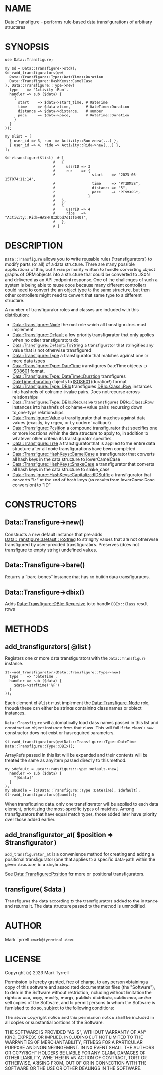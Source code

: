 # NAME

Data::Transfigure - performs rule-based data transfigurations of arbitrary structures

# SYNOPSIS

    use Data::Transfigure;

    my $d = Data::Transfigure->std();
    $d->add_transfigurators(qw(
      Data::Transfigure::Type::DateTime::Duration
      Data::Transfigure::HashKeys::CamelCase
    ), Data::Transfigure::Type->new(
      type    => 'Activity::Run'.
      handler => sub ($data) {
        {
          start    => $data->start_time, # DateTime
          time     => $data->time,       # DateTime::Duration
          distance => $data->distance,   # number
          pace     => $data->pace,       # DateTime::Duration
        }
      }
    ));

    my $list = [
      { user_id => 3, run  => Activity::Run->new(...) },
      { user_id => 4, ride => Activity::Ride->new(...) },
    ];

    $d->transfigure($list); # [
                          #   {
                          #     userID => 3
                          #     run    => {
                          #                 start    => "2023-05-15T074:11:14",
                          #                 time     => "PT30M5S",
                          #                 distance => "5",
                          #                 pace     => "PT9M30S",
                          #               }
                          #   },
                          #   {
                          #     userID => 4,
                          #     ride   => "Activity::Ride=HASH(0x2bbd7d16f640)",
                          #   },
                          # ]

# DESCRIPTION

`Data::Transfigure` allows you to write reusable rules ('transfigurators') to modify
parts (or all) of a data structure. There are many possible applications of this,
but it was primarily written to handle converting object graphs of ORM objects
into a structure that could be converted to JSON and delivered as an API endpoint
response. One of the challenges of such a system is being able to reuse code
because many different controllers could need to convert the an object type to
the same structure, but then other controllers might need to convert that same
type to a different structure.

A number of transfigurator roles and classes are included with this distribution:

- [Data::Transfigure::Node](https://metacpan.org/pod/Data::Transfigure::Node)
the root role which all transfigurators must implement
- [Data::Transfigure::Default](https://metacpan.org/pod/Data::Transfigure::Default)
a low priority transfigurator that only applies when no other transfigurators do
- [Data::Transfigure::Default::ToString](https://metacpan.org/pod/Data::Transfigure::Default::ToString)
a transfigurator that stringifies any value that is not otherwise transfigured
- [Data::Transfigure::Type](https://metacpan.org/pod/Data::Transfigure::Type)
a transfigurator that matches against one or more data types
- [Data::Transfigure::Type::DateTime](https://metacpan.org/pod/Data::Transfigure::Type::DateTime)
transfigures DateTime objects to [ISO8601](https://en.wikipedia.org/wiki/ISO_8601) 
format.
- [Data::Transfigure::Type::DateTime::Duration](https://metacpan.org/pod/Data::Transfigure::Type::DateTime::Duration)
transfigures [DateTime::Duration](https://metacpan.org/pod/DateTime::Duration) objects to 
[ISO8601](https://en.wikipedia.org/wiki/ISO_8601#Durations) (duration!) format
- [Data::Transfigure::Type::DBIx](https://metacpan.org/pod/Data::Transfigure::Type::DBIx)
transfigures [DBIx::Class::Row](https://metacpan.org/pod/DBIx::Class::Row) instances into hashrefs of colname->value 
pairs. Does not recurse across relationships
- [Data::Transfigure::Type::DBIx::Recursive](https://metacpan.org/pod/Data::Transfigure::Type::DBIx::Recursive)
transfigures [DBIx::Class::Row](https://metacpan.org/pod/DBIx::Class::Row) instances into hashrefs of colname->value pairs,
recursing down to\_one-type relationships
- [Data::Transfigure::Value](https://metacpan.org/pod/Data::Transfigure::Value)
a transfigurator that matches against data values (exactly, by regex, or by coderef 
callback)
- [Data::Transfigure::Position](https://metacpan.org/pod/Data::Transfigure::Position)
a compound transfigurator that specifies one or more locations within the data 
structure to apply to, in addition to whatever other criteria its transfigurator 
specifies
- [Data::Transfigure::Tree](https://metacpan.org/pod/Data::Transfigure::Tree)
a transfigurator that is applied to the entire data structure after all 
node transfigurations have been completed
- [Data::Transfigure::HashKeys::CamelCase](https://metacpan.org/pod/Data::Transfigure::HashKeys::CamelCase)
a transfigurator that converts all hash keys in the data structure to 
lowerCamelCase
- [Data::Transfigure::HashKeys::SnakeCase](https://metacpan.org/pod/Data::Transfigure::HashKeys::SnakeCase)
a transfigurator that converts all hash keys in the data structure to 
snake\_case
- [Data::Transfigure::HashKeys::CapitalizedIDSuffix](https://metacpan.org/pod/Data::Transfigure::HashKeys::CapitalizedIDSuffix)
a transfigurator that converts "Id" at the end of hash keys (as results from 
lowerCamelCase conversion) to "ID"

# CONSTRUCTORS

## Data::Transfigure->new()

Constructs a new default instance that pre-adds 
[Data::Transfigure::Default::ToString](https://metacpan.org/pod/Data::Transfigure::Default::ToString) to stringify values that are not otherwise
transfigured by user-provided transfigurators. Preserves (does not transfigure to 
empty string) undefined values.

## Data::Transfigure->bare()

Returns a "bare-bones" instance that has no builtin data transfigurators.

## Data::Transfigure->dbix()

Adds [Data::Transfigure::DBIx::Recursive](https://metacpan.org/pod/Data::Transfigure::DBIx::Recursive) to to handle `DBIx::Class` result rows

# METHODS

## add\_transfigurators( @list )

Registers one or more data transfigurators with the `Data::Transfigure` instance.

    $t->add_transfigurators(Data::Transfigure::Type->new(
      type    => 'DateTime',
      handler => sub ($data) {
        $data->strftime('%F')
      }
    ));

Each element of `@list` must implement the [Data::Transfigure::Node](https://metacpan.org/pod/Data::Transfigure::Node) role, though
these can either be strings containing class names or object instances.

`Data::Transfigure` will automatically load class names passed in this list and 
construct an object instance from that class. This will fail if the class's `new`
constructor does not exist or has required parameters.

    $t->add_transfigurators(qw(Data::Transfigure::Type::DateTime Data::Transfigure::Type::DBIx));

ArrayRefs passed in this list will be expanded and their contents will be treated
the same as any item passed directly to this method.

    my $default = Data::Transfigure::Type::Default->new(
      handler => sub ($data) {
        "[$data]"
      }
    );
    my $bundle = [q(Data::Transfigure::Type::DateTime), $default];
    $t->add_transfigurators($bundle);

When transfiguring data, only one transfigurator will be applied to each data element,
prioritizing the most-specific types of matches. Among transfigurators that have 
equal match types, those added later have priority over those added earlier.

## add\_transfigurator\_at( $position => $transfigurator )

`add_transfigurator_at` is a convenience method for creating and adding a 
positional transfigurator (one that applies to a specific data-path within the given
structure) in a single step.

See [Data::Transfigure::Position](https://metacpan.org/pod/Data::Transfigure::Position) for more on positional transfigurators.

## transfigure( $data )

Transfigures the data according to the transfigurators added to the instance and 
returns it. The data structure passed to the method is unmodified.

# AUTHOR

Mark Tyrrell `<mark@tyrrminal.dev>`

# LICENSE

Copyright (c) 2023 Mark Tyrrell

Permission is hereby granted, free of charge, to any person obtaining a copy
of this software and associated documentation files (the "Software"), to deal
in the Software without restriction, including without limitation the rights
to use, copy, modify, merge, publish, distribute, sublicense, and/or sell
copies of the Software, and to permit persons to whom the Software is
furnished to do so, subject to the following conditions:

The above copyright notice and this permission notice shall be included in all
copies or substantial portions of the Software.

THE SOFTWARE IS PROVIDED "AS IS", WITHOUT WARRANTY OF ANY KIND, EXPRESS OR
IMPLIED, INCLUDING BUT NOT LIMITED TO THE WARRANTIES OF MERCHANTABILITY,
FITNESS FOR A PARTICULAR PURPOSE AND NONINFRINGEMENT. IN NO EVENT SHALL THE
AUTHORS OR COPYRIGHT HOLDERS BE LIABLE FOR ANY CLAIM, DAMAGES OR OTHER
LIABILITY, WHETHER IN AN ACTION OF CONTRACT, TORT OR OTHERWISE, ARISING FROM,
OUT OF OR IN CONNECTION WITH THE SOFTWARE OR THE USE OR OTHER DEALINGS IN THE
SOFTWARE.
